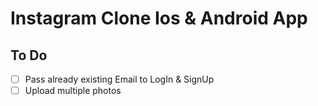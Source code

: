 # Instagram Clone Ios & Android App

## To Do

- [ ] Pass already existing Email to LogIn & SignUp
- [ ] Upload multiple photos
